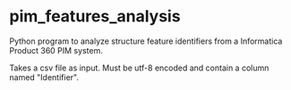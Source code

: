 # pim_features_analysis

Python program to analyze structure feature identifiers from a Informatica Product 360 PIM system.

Takes a csv file as input. Must be utf-8 encoded and contain a column named "Identifier".

